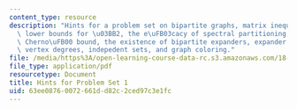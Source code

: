 ```yaml
---
content_type: resource
description: "Hints for a problem set on bipartite graphs, matrix inequalities and\
  \ lower bounds for \u03BB2, the e\uFB03cacy of spectral partitioning, proving the\
  \ Cherno\uFB00 bound, the existence of bipartite expanders, expander codes, eigenvalues,\
  \ vertex degrees, indepedent sets, and graph coloring."
file: /media/https%3A/open-learning-course-data-rc.s3.amazonaws.com/18-409-topics-in-theoretical-computer-science-an-algorithmists-toolkit-fall-2009/63ee08760072661dd82c2ced97c3e1fc_MIT18_409F09_assn1_hints.pdf
file_type: application/pdf
resourcetype: Document
title: Hints for Problem Set 1
uid: 63ee0876-0072-661d-d82c-2ced97c3e1fc
---
```

